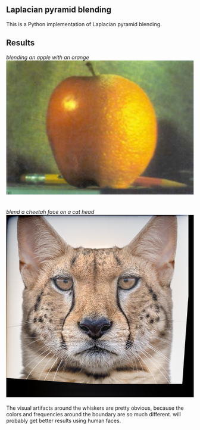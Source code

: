 ## Laplacian pyramid blending
This is a Python implementation of Laplacian pyramid blending.
## Results
*blending an apple with an orange*  
![](https://github.com/Sam-gege/laplacian-pyramid-blending-from-scratch/blob/main/results/apple_orange.png)
<br /><br /><br />
*blend a cheetah face on a cat head*  
![](https://github.com/Sam-gege/laplacian-pyramid-blending-from-scratch/blob/main/results/cheetah_cat.png)
<br /><br />
The visual artifacts around the whiskers are pretty obvious, because the colors and frequencies around the boundary are so much different. 
will probably get better results using human faces.
